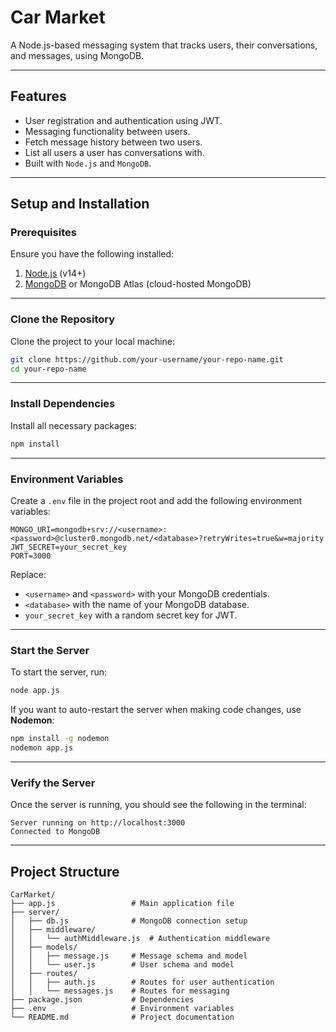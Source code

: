 # **Car Market**

A Node.js-based messaging system that tracks users, their conversations, and messages, using MongoDB.

---

## **Features**
- User registration and authentication using JWT.
- Messaging functionality between users.
- Fetch message history between two users.
- List all users a user has conversations with.
- Built with `Node.js` and `MongoDB`.

---

## **Setup and Installation**

### **Prerequisites**
Ensure you have the following installed:
1. [Node.js](https://nodejs.org/) (v14+)
2. [MongoDB](https://www.mongodb.com/) or MongoDB Atlas (cloud-hosted MongoDB)

---

### **Clone the Repository**
Clone the project to your local machine:
```bash
git clone https://github.com/your-username/your-repo-name.git
cd your-repo-name
```

---

### **Install Dependencies**
Install all necessary packages:
```bash
npm install
```

---

### **Environment Variables**
Create a `.env` file in the project root and add the following environment variables:

```env
MONGO_URI=mongodb+srv://<username>:<password>@cluster0.mongodb.net/<database>?retryWrites=true&w=majority
JWT_SECRET=your_secret_key
PORT=3000
```

Replace:
- `<username>` and `<password>` with your MongoDB credentials.
- `<database>` with the name of your MongoDB database.
- `your_secret_key` with a random secret key for JWT.

---

### **Start the Server**
To start the server, run:
```bash
node app.js
```

If you want to auto-restart the server when making code changes, use **Nodemon**:
```bash
npm install -g nodemon
nodemon app.js
```

---

### **Verify the Server**
Once the server is running, you should see the following in the terminal:
```
Server running on http://localhost:3000
Connected to MongoDB
```

---

## **Project Structure**
```
CarMarket/
├── app.js                 # Main application file
├── server/
│   ├── db.js              # MongoDB connection setup
│   ├── middleware/
│   │   └── authMiddleware.js  # Authentication middleware
│   ├── models/
│   │   ├── message.js     # Message schema and model
│   │   └── user.js        # User schema and model
│   ├── routes/
│   │   ├── auth.js        # Routes for user authentication
│   │   └── messages.js    # Routes for messaging
├── package.json           # Dependencies
├── .env                   # Environment variables
└── README.md              # Project documentation
```
